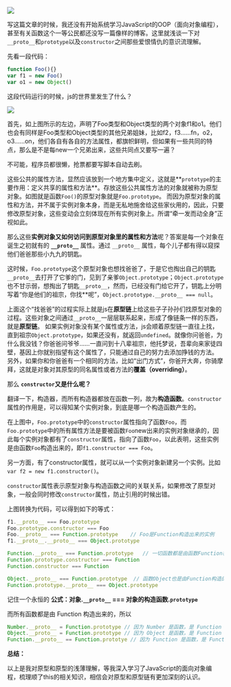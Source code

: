 ![](https://upload-images.jianshu.io/upload_images/16527477-87365b05ea39f33a.jpg?imageMogr2/auto-orient/strip%7CimageView2/2/w/1240)

写这篇文章的时候，我还没有开始系统学习JavaScript的OOP（面向对象编程），甚至有关函数这个一等公民都还没写一篇像样的博客。这里就浅谈一下对`__proto__`和`prototype`以及`constructor`之间那些爱恨情仇的意识流理解。

先看一段代码：
```javascript
function Foo(){}
var f1 = new Foo()
var o1 = new Object()
```
这段代码运行的时候，js的世界里发生了什么？

![](https://upload-images.jianshu.io/upload_images/16527477-f2595c478310c1d5.jpg?imageMogr2/auto-orient/strip%7CimageView2/2/w/1240)

首先，如上图所示的左边，声明了Foo类型和Object类型的两个对象f1和o1。他们也会有同样是Foo类型和Object类型的其他兄弟姐妹，比如f2，f3……fn，o2，o3……on，他们各自有各自的方法属性，都旗帜鲜明，但如果有一些共同的特点，那么是不是每new一个兄弟出来，这些共同点又要写一遍？

不可能，程序员都很懒，抢票都要写脚本自动去刷。

这些公共的属性方法，显然应该放到一个地方集中定义，这就是**`prototype`的主要作用：定义共享的属性和方法**。存放这些公共属性方法的对象就被称为原型对象。如图就是函数`Foo()`的原型对象就是`Foo.prototype`。
而因为原型对象的属性和方法，并不属于实例对象本身，而是无私地施舍给这些家伙用的，因此，只要修改原型对象，这些变动会立刻体现在所有实例对象上。所谓“牵一发而动全身”正视如此。

那么这些**实例对象又如何访问到原型对象里的属性和方法**呢？答案是每一个对象在诞生之初就有的 **`__proto__`** 属性。通过 `__proto__` 属性，每个儿子都有得以窥探他们爸爸那些小九九的钥匙。

这时候，`Foo.prototype`这个原型对象也想找爸爸了，于是它也掏出自己的钥匙`__proto__`去打开了它爹的门，见到了亲爹`Object.prototype`；`Object.prototype`也不甘示弱，想掏出了钥匙`__proto__`，然而，已经没有门给它开了，钥匙上分明写着“你是他们的祖宗，你找**呢”，`Object.prototype.__proto__ === null`。

上面这个“找爸爸”的过程实际上就是js在**原型链**上给这些子子孙孙们找原型对象的过程。这些对象之间通过`__proto__`一层层联系起来，形成了像链条一样的东西，就是**原型链**。
如果实例对象没有某个属性或方法，js会顺着原型链一直往上找，直到祖宗`Object.prototype`，如果还没有，就返回`undefined`。就像你问爸爸，为什么我没钱？你爸爸问爷爷……一直问到十八辈祖宗，他托梦说，吾辈向来家徒四壁，基因上你就别指望有这个属性了，只能通过自己的努力去添加挣钱的方法。
另外，如果你和你爸爸有一个相同的方法，比如“出门方式”，你爸开大奔，你骑摩拜，这就是对象对其原型的同名属性或者方法的**覆盖（overriding）**。

那么 **`constructor`又是什么呢？**

翻译一下，构造器，而所有构造器都放在函数一列，故为**构造函数**。`constructor`属性的作用是，可以得知某个实例对象，到底是哪一个构造函数产生的。

在上图中，`Foo.prototype`中的`constructor`属性指向了函数`Foo`，而`Foo.prototype`中的所有属性方法是要被函数`Foo`new出来的实例对象继承的，因此每个实例对象都有了`constructor`属性，指向了函数`Foo`，以此表明，这些实例是由函数`Foo`构造出来的，即`f1.constructor === Foo`。

另一方面，有了constructor属性，就可以从一个实例对象新建另一个实例。比如`var f2 = new f1.constructor()`。

`constructor`属性表示原型对象与构造函数之间的关联关系，如果修改了原型对象，一般会同时修改`constructor`属性，防止引用的时候出错。

上图转换为代码，可以得到如下的等式：
```javascript
f1.__proto__ === Foo.prototype
Foo.prototype.constructor === Foo
Foo.__proto__ === Function.prototype    // Foo是Function构造出来的实例
f1.__proto__.__proto__ === Object.prototype

Function.__proto__ === Function.prototype   // 一切函数都是由函数Function构造的，包括他本身
Function.prototype.constructor === Function
Function.constructor === Function  

Object.__proto__ === Function.prototype  // 函数Object也是由Function构造的
Function.prototype.__proto__ === Object.prototype 
```

记住一个永恒的 **公式：对象.`__proto__` === 对象的构造函数.`prototype`** 

而所有函数都是由 Function 构造出来的，所以

```javascript
Number.__proto__ = Function.prototype // 因为 Number 是函数，是 Function 的实例
Object.__proto__ = Function.prototype // 因为 Object 是函数，是 Function 的实例
Function.__proto__ == Function.prototye // 因为 Function 是函数，是 Function 的实例！
```

**总结：**

以上是我对原型和原型的浅薄理解，等我深入学习了JavaScript的面向对象编程，梳理顺了this的相关知识，相信会对原型和原型链有更加深刻的认识。
